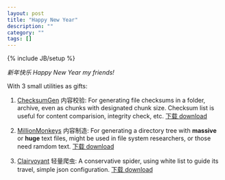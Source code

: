 ```yaml
---
layout: post
title: "Happy New Year"
description: ""
category: ""
tags: []
---
```

{% include JB/setup %}

*新年快乐 Happy New Year my friends!*

With 3 small utilities as gifts:

1. [ChecksumGen](https://github.com/ShiZhan/checksum-gen/blob/master/README.md) 内容校验: For generating file checksums in a folder, archive, even as chunks with designated chunk size. Checksum list is useful for content comparision, integrity check, etc. [下载 download](http://goo.gl/nINYvb)

2. [MillionMonkeys](https://github.com/ShiZhan/million-monkeys/blob/master/README.md) 内容制造: For generating a directory tree with **massive** or **huge** text files, might be used in file system researchers, or those need ramdom text. [下载 download](http://goo.gl/if4oeq)

3. [Clairvoyant](https://github.com/ShiZhan/clairvoyant/blob/master/README.md) 轻量爬虫: A conservative spider, using white list to guide its travel, simple json configuration. [下载 download](http://goo.gl/18obNG)

